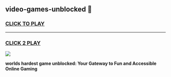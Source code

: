 
## video-games-unblocked 👋
<h3>
<a href="https://premium.freeplayer.one?title=video-games-unblocked&ref=14F">CLICK TO PLAY</a></h3>
<hr>

<h3>
<a href="https://premium.freeplayer.one?title=video-games-unblocked&ref=14F">CLICK 2 PLAY</a>
  
</h3>

<a href="https://premium.freeplayer.one?title=video-games-unblocked&ref=12F/"><img src="https://clearcache.store/games.png"></a>


**worlds hardest game unblocked: Your Gateway to Fun and Accessible Online Gaming**
